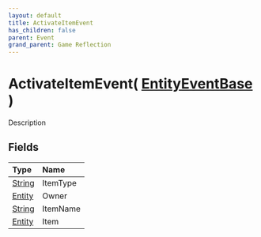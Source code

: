```yaml
---
layout: default
title: ActivateItemEvent
has_children: false
parent: Event
grand_parent: Game Reflection
---
```

# ActivateItemEvent( [ EntityEventBase ](/riftbreaker-wiki/docs/game-reflection/events/entity_event_base/) )
Description 

## Fields

| Type | Name |
|:----------|:--------------|
| [String](/riftbreaker-wiki/docs/game-reflection/components/string/) | ItemType |
| [Entity](/riftbreaker-wiki/docs/game-reflection/classes/entity/) | Owner |
| [String](/riftbreaker-wiki/docs/game-reflection/components/string/) | ItemName |
| [Entity](/riftbreaker-wiki/docs/game-reflection/classes/entity/) | Item |

